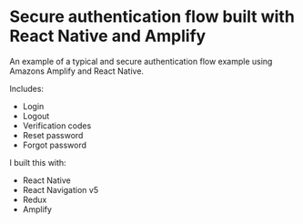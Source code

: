 # Secure authentication flow built with React Native and Amplify 

An example of a typical and secure authentication flow example using Amazons Amplify and React Native.

Includes:
- Login
- Logout
- Verification codes
- Reset password
- Forgot password


I built this with: 
- React Native
- React Navigation v5
- Redux
- Amplify 

